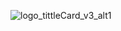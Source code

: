 ![logo_tittleCard_v3_alt1](https://github.com/tono8/UPC-GRUPO-1-Virus_Away/assets/70331151/9a29c27b-e344-4ccf-831d-a1c01fab0c95)
